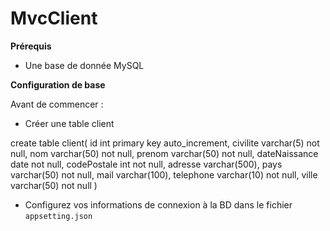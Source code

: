# MvcClient

**Prérequis**

- Une base de donnée MySQL 

**Configuration de base**

Avant de commencer : 

- Créer une table client 

create table client(
    id int primary key auto_increment,
    civilite varchar(5) not null,
    nom varchar(50) not null,
    prenom varchar(50) not null,
    dateNaissance date not null,
    codePostale int not null,
    adresse varchar(500),
	  pays varchar(50) not null,
    mail varchar(100),
    telephone varchar(10) not null,
    ville varchar(50) not null
)

- Configurez vos informations de connexion à la BD dans le fichier `appsetting.json`


